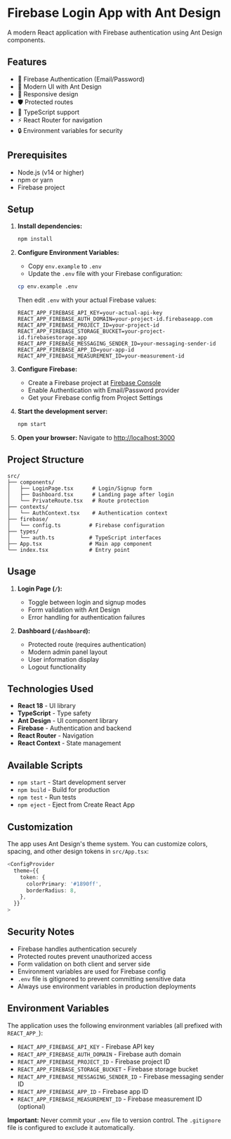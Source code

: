 # Firebase Login App with Ant Design

A modern React application with Firebase authentication using Ant Design components.

## Features

- 🔐 Firebase Authentication (Email/Password)
- 🎨 Modern UI with Ant Design
- 📱 Responsive design
- 🛡️ Protected routes
- 🎯 TypeScript support
- ⚡ React Router for navigation
- 🔒 Environment variables for security

## Prerequisites

- Node.js (v14 or higher)
- npm or yarn
- Firebase project

## Setup

1. **Install dependencies:**

   ```bash
   npm install
   ```

2. **Configure Environment Variables:**

   - Copy `env.example` to `.env`
   - Update the `.env` file with your Firebase configuration:

   ```bash
   cp env.example .env
   ```

   Then edit `.env` with your actual Firebase values:

   ```env
   REACT_APP_FIREBASE_API_KEY=your-actual-api-key
   REACT_APP_FIREBASE_AUTH_DOMAIN=your-project-id.firebaseapp.com
   REACT_APP_FIREBASE_PROJECT_ID=your-project-id
   REACT_APP_FIREBASE_STORAGE_BUCKET=your-project-id.firebasestorage.app
   REACT_APP_FIREBASE_MESSAGING_SENDER_ID=your-messaging-sender-id
   REACT_APP_FIREBASE_APP_ID=your-app-id
   REACT_APP_FIREBASE_MEASUREMENT_ID=your-measurement-id
   ```

3. **Configure Firebase:**

   - Create a Firebase project at [Firebase Console](https://console.firebase.google.com/)
   - Enable Authentication with Email/Password provider
   - Get your Firebase config from Project Settings

4. **Start the development server:**

   ```bash
   npm start
   ```

5. **Open your browser:**
   Navigate to [http://localhost:3000](http://localhost:3000)

## Project Structure

```
src/
├── components/
│   ├── LoginPage.tsx      # Login/Signup form
│   ├── Dashboard.tsx      # Landing page after login
│   └── PrivateRoute.tsx   # Route protection
├── contexts/
│   └── AuthContext.tsx    # Authentication context
├── firebase/
│   └── config.ts         # Firebase configuration
├── types/
│   └── auth.ts           # TypeScript interfaces
├── App.tsx               # Main app component
└── index.tsx             # Entry point
```

## Usage

1. **Login Page (`/`):**

   - Toggle between login and signup modes
   - Form validation with Ant Design
   - Error handling for authentication failures

2. **Dashboard (`/dashboard`):**
   - Protected route (requires authentication)
   - Modern admin panel layout
   - User information display
   - Logout functionality

## Technologies Used

- **React 18** - UI library
- **TypeScript** - Type safety
- **Ant Design** - UI component library
- **Firebase** - Authentication and backend
- **React Router** - Navigation
- **React Context** - State management

## Available Scripts

- `npm start` - Start development server
- `npm build` - Build for production
- `npm test` - Run tests
- `npm eject` - Eject from Create React App

## Customization

The app uses Ant Design's theme system. You can customize colors, spacing, and other design tokens in `src/App.tsx`:

```typescript
<ConfigProvider
  theme={{
    token: {
      colorPrimary: '#1890ff',
      borderRadius: 8,
    },
  }}
>
```

## Security Notes

- Firebase handles authentication securely
- Protected routes prevent unauthorized access
- Form validation on both client and server side
- Environment variables are used for Firebase config
- `.env` file is gitignored to prevent committing sensitive data
- Always use environment variables in production deployments

## Environment Variables

The application uses the following environment variables (all prefixed with `REACT_APP_`):

- `REACT_APP_FIREBASE_API_KEY` - Firebase API key
- `REACT_APP_FIREBASE_AUTH_DOMAIN` - Firebase auth domain
- `REACT_APP_FIREBASE_PROJECT_ID` - Firebase project ID
- `REACT_APP_FIREBASE_STORAGE_BUCKET` - Firebase storage bucket
- `REACT_APP_FIREBASE_MESSAGING_SENDER_ID` - Firebase messaging sender ID
- `REACT_APP_FIREBASE_APP_ID` - Firebase app ID
- `REACT_APP_FIREBASE_MEASUREMENT_ID` - Firebase measurement ID (optional)

**Important:** Never commit your `.env` file to version control. The `.gitignore` file is configured to exclude it automatically.
